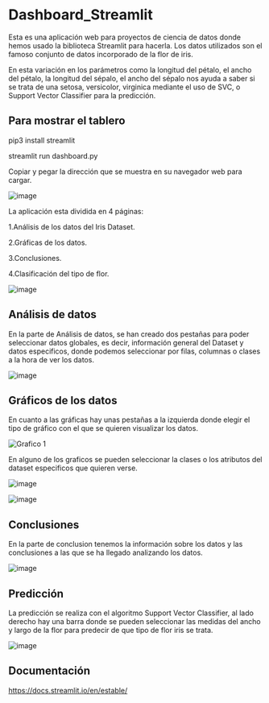 # Dashboard_Streamlit 

Esta es una aplicación web para proyectos de ciencia de datos donde hemos usado la biblioteca Streamlit para hacerla. Los datos utilizados son el famoso conjunto de datos incorporado de la flor de iris.

 En esta variación en los parámetros como la longitud del pétalo, el ancho del pétalo, la longitud del sépalo, el ancho del sépalo nos ayuda a saber si se trata de una setosa, versicolor, virginica mediante el uso de SVC, o Support Vector Classifier para la predicción.
## Para mostrar el tablero

pip3 install streamlit

streamlit run dashboard.py

Copiar y pegar la dirección que se muestra en su navegador web para cargar.

![image]('//Usuarios//javier//Escritorio//Dashboard_Streamlit//Data//dashboard.png')

La aplicación esta dividida en 4 páginas:

1.Análisis de los datos del Iris Dataset.

2.Gráficas de los datos.

3.Conclusiones.

4.Clasificación del tipo de flor.


![image]('..//DATA//Análisis.png')


## Análisis de datos
En la parte de Análisis de datos, se han creado dos pestañas para poder seleccionar datos globales, es decir, información general del Dataset y datos especificos, donde podemos seleccionar por filas, columnas o  clases a la hora de ver los datos.


![image]('..//DATA//Análisis1.png')

## Gráficos de los datos
En cuanto a las gráficas hay unas pestañas a la izquierda donde elegir el tipo de gráfico con el que se quieren visualizar los datos.

![Grafico 1]('..//DATA//Gráfico1.png')

En alguno de los graficos se pueden seleccionar  la clases o los atributos del dataset especificos que quieren verse.

![image]('..//DATA//Gráfico2.png')


![image]('..//DATA//Gráfico3.png')
## Conclusiones
En la parte de conclusion tenemos la información sobre los datos y las conclusiones a las que se ha llegado analizando los datos.

![image]('..//DATA//Conclusiones.png')

## Predicción 
La predicción se realiza con el algoritmo Support Vector Classifier, al lado derecho hay una barra donde se pueden seleccionar las medidas del ancho y largo de la flor para predecir de que tipo de flor iris se trata.


![image]('..//DATA//Clasificación.png')


## Documentación
https://docs.streamlit.io/en/estable/
